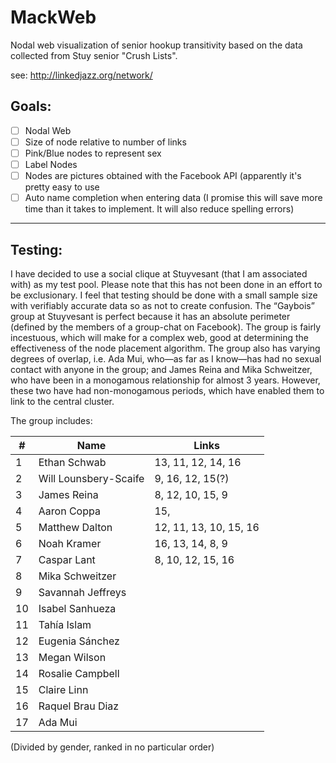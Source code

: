 MackWeb
=======

Nodal web visualization of senior hookup transitivity based on the data collected from Stuy senior "Crush Lists".

see: http://linkedjazz.org/network/

## Goals: 

- [ ] Nodal Web
- [ ] Size of node relative to number of links
- [ ] Pink/Blue nodes to represent sex
- [ ] Label Nodes
- [ ] Nodes are pictures obtained with the Facebook API (apparently it's pretty easy to use
- [ ] Auto name completion when entering data (I promise this will save more time than it takes to implement. It will also reduce spelling errors)

-------------------------------
## Testing:

I have decided to use a social clique at Stuyvesant (that I am associated with) as my test pool. Please note that this has not been done in an effort to be exclusionary. I feel that testing should be done with a small sample size with verifiably accurate data so as not to create confusion. The “Gaybois” group at Stuyvesant is perfect because it has an absolute perimeter (defined by the members of a group-chat on Facebook).  The group is fairly incestuous, which will make for a complex web, good at determining the effectiveness of the node placement algorithm. The group also has varying degrees of overlap, i.e. Ada Mui, who—as far as I know—has had no sexual contact with anyone in the group; and James Reina and Mika Schweitzer, who have been in a monogamous relationship for almost 3 years. However, these two have had non-monogamous periods, which have enabled them to link to the central cluster.
 
The group includes:

| # | Name | Links |
----|------|-------|
1  |Ethan Schwab | 13, 11, 12, 14, 16
2  |Will Lounsbery-Scaife | 9, 16, 12, 15(?)
3  |James Reina | 8, 12, 10, 15, 9
4  |Aaron Coppa | 15, 
5  |Matthew Dalton| 12, 11, 13, 10, 15, 16
6  |Noah Kramer| 16, 13, 14, 8, 9
7  |Caspar Lant | 8, 10, 12, 15, 16
8  |Mika Schweitzer|
9  |Savannah Jeffreys|
10 |Isabel Sanhueza|
11 |Tahía Islam|
12 |Eugenia Sánchez|
13 |Megan Wilson|
14 |Rosalie Campbell|
15 |Claire Linn|
16 |Raquel Brau Diaz|
17 |Ada Mui|
(Divided by gender, ranked in no particular order)

